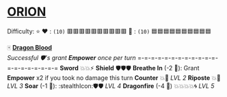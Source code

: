# [**__ORION__**](<https://youtu.be/AVy7YPNP_zI>)
Difficulty: ⭐
:heart: : `(10)` :red_square::red_square::red_square::red_square::red_square::red_square::red_square::red_square::red_square::red_square: 
:large_blue_diamond: : `(10)` :blue_square::blue_square::blue_square::blue_square::blue_square::blue_square::blue_square::blue_square::blue_square::blue_square: 

:mahjong: [**Dragon Blood**](https://media.discordapp.net/attachments/1056365502101979146/1168051984272732231/orion.jpg?ex=65505c2e&is=653de72e&hm=9fcfe9bcc2195c9c8188020830b3cac5d5cb0fb4eb3606f9a92230c39b640d9b&=)  
*Successful :shield:'s grant __Empower__ once per turn*
=-=-=-=-=-=-=-=-=-=-=-=-=-=-=-=-=-=-=-=
**Sword** :boom::boom::zap: 
**Shield** :shield::shield::shield:
**Breathe In** (-2 :large_blue_diamond:): Grant __Empower__ x2 if you took no damage this turn
**Counter** :boom::no_entry_sign: *LVL 2*
**Riposte** :boom::dart: *LVL 3*
**Soar** (-1 :large_blue_diamond:): :stealthIcon::shield::shield: *LVL 4*
**Dragonfire** (-4 :large_blue_diamond:) :boom::boom::boom::boom::cyclone: *LVL 5*
